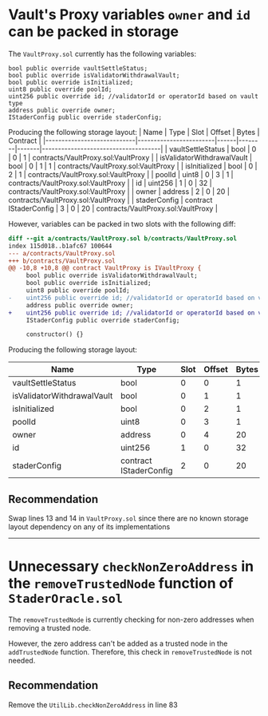# Vault's Proxy variables `owner` and `id` can be packed in storage

The `VaultProxy.sol` currently has the following variables:

```solidity
bool public override vaultSettleStatus;
bool public override isValidatorWithdrawalVault;
bool public override isInitialized;
uint8 public override poolId;
uint256 public override id; //validatorId or operatorId based on vault type
address public override owner;
IStaderConfig public override staderConfig;
```

Producing the following storage layout:
| Name                       | Type                   | Slot | Offset | Bytes | Contract                            |
|----------------------------|------------------------|------|--------|-------|-------------------------------------|
| vaultSettleStatus          | bool                   | 0    | 0      | 1     | contracts/VaultProxy.sol:VaultProxy |
| isValidatorWithdrawalVault | bool                   | 0    | 1      | 1     | contracts/VaultProxy.sol:VaultProxy |
| isInitialized              | bool                   | 0    | 2      | 1     | contracts/VaultProxy.sol:VaultProxy |
| poolId                     | uint8                  | 0    | 3      | 1     | contracts/VaultProxy.sol:VaultProxy |
| id                         | uint256                | 1    | 0      | 32    | contracts/VaultProxy.sol:VaultProxy |
| owner                      | address                | 2    | 0      | 20    | contracts/VaultProxy.sol:VaultProxy |
| staderConfig               | contract IStaderConfig | 3    | 0      | 20    | contracts/VaultProxy.sol:VaultProxy |

However, variables can be packed in two slots with the following diff:

```diff
diff --git a/contracts/VaultProxy.sol b/contracts/VaultProxy.sol
index 115d018..b1afc67 100644
--- a/contracts/VaultProxy.sol
+++ b/contracts/VaultProxy.sol
@@ -10,8 +10,8 @@ contract VaultProxy is IVaultProxy {
     bool public override isValidatorWithdrawalVault;
     bool public override isInitialized;
     uint8 public override poolId;
-    uint256 public override id; //validatorId or operatorId based on vault type
     address public override owner;
+    uint256 public override id; //validatorId or operatorId based on vault type
     IStaderConfig public override staderConfig;

     constructor() {}
```

Producing the following storage layout:

| Name                       | Type                   | Slot | Offset | Bytes | Contract                            |
|----------------------------|------------------------|------|--------|-------|-------------------------------------|
| vaultSettleStatus          | bool                   | 0    | 0      | 1     | contracts/VaultProxy.sol:VaultProxy |
| isValidatorWithdrawalVault | bool                   | 0    | 1      | 1     | contracts/VaultProxy.sol:VaultProxy |
| isInitialized              | bool                   | 0    | 2      | 1     | contracts/VaultProxy.sol:VaultProxy |
| poolId                     | uint8                  | 0    | 3      | 1     | contracts/VaultProxy.sol:VaultProxy |
| owner                      | address                | 0    | 4      | 20    | contracts/VaultProxy.sol:VaultProxy |
| id                         | uint256                | 1    | 0      | 32    | contracts/VaultProxy.sol:VaultProxy |
| staderConfig               | contract IStaderConfig | 2    | 0      | 20    | contracts/VaultProxy.sol:VaultProxy |

## Recommendation

Swap lines 13 and 14 in `VaultProxy.sol` since there are no known storage layout dependency on any of its implementations

---

# Unnecessary `checkNonZeroAddress` in the `removeTrustedNode` function of `StaderOracle.sol`

The `removeTrustedNode` is currently checking for non-zero addresses when removing a trusted node.

However, the zero address can't be added as a trusted node in the `addTrustedNode` function. Therefore, this check in `removeTrustedNode` is not needed.

## Recommendation

Remove the `UtilLib.checkNonZeroAddress` in line 83
